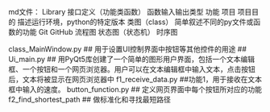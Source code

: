 md文件：
Library
接口定义（功能类函数） 函数输入输出类型 功能
项目
项目目的 描述运行环境，python的特定版本
类图（class） 简单叙述不同的py文件或函数的功能
Git GitHub
流程图 状态图（状态机） 时序图 

class_MainWindow.py ## 用于设置UI控制界面中按钮等其他控件的用途 ##
Ui_main.py ## 用PyQt5库创建了一个简单的图形用户界面，包括一个文本编辑框、一个按钮和一个网页浏览器。用户可以在文本编辑框中输入文本，点击按钮后，文本将被显示在网页浏览器中
f1_receive_data.py ##功能1，用于接收在文本框中输入的速度。
button_function.py ## 定义网页界面中每个按钮所对应的功能
f2_find_shortest_path ## 做标准化和寻找最短路径